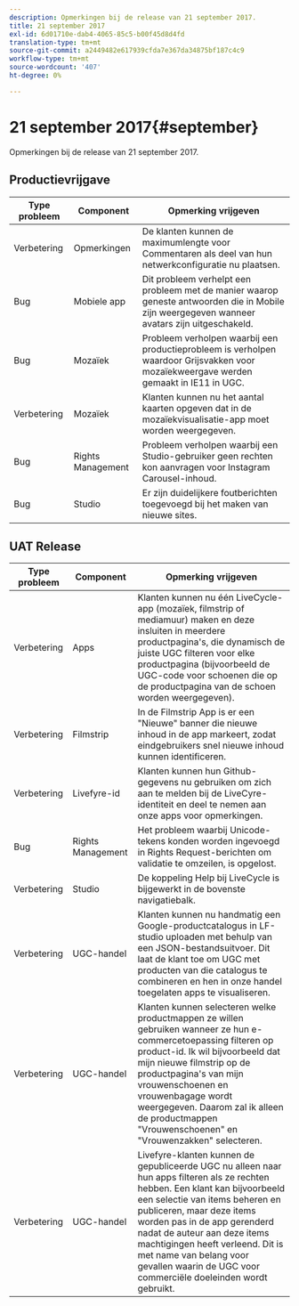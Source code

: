 ```yaml
---
description: Opmerkingen bij de release van 21 september 2017.
title: 21 september 2017
exl-id: 6d01710e-dab4-4065-85c5-b00f45d8d4fd
translation-type: tm+mt
source-git-commit: a2449482e617939cfda7e367da34875bf187c4c9
workflow-type: tm+mt
source-wordcount: '407'
ht-degree: 0%

---
```


# 21 september 2017{#september}

Opmerkingen bij de release van 21 september 2017.

## Productievrijgave

| **Type probleem** | **Component** | **Opmerking vrijgeven** |
|---|---|---|
| Verbetering | Opmerkingen | De klanten kunnen de maximumlengte voor Commentaren als deel van hun netwerkconfiguratie nu plaatsen. |
| Bug | Mobiele app | Dit probleem verhelpt een probleem met de manier waarop geneste antwoorden die in Mobile zijn weergegeven wanneer avatars zijn uitgeschakeld. |
| Bug | Mozaïek | Probleem verholpen waarbij een productieprobleem is verholpen waardoor Grijsvakken voor mozaïekweergave werden gemaakt in IE11 in UGC. |
| Verbetering | Mozaïek | Klanten kunnen nu het aantal kaarten opgeven dat in de mozaïekvisualisatie-app moet worden weergegeven. |
| Bug | Rights Management | Probleem verholpen waarbij een Studio-gebruiker geen rechten kon aanvragen voor Instagram Carousel-inhoud. |
| Bug | Studio | Er zijn duidelijkere foutberichten toegevoegd bij het maken van nieuwe sites. |

## UAT Release

| **Type probleem** | **Component** | **Opmerking vrijgeven** |
|---|---|---|
| Verbetering | Apps | Klanten kunnen nu één LiveCycle-app (mozaïek, filmstrip of mediamuur) maken en deze insluiten in meerdere productpagina&#39;s, die dynamisch de juiste UGC filteren voor elke productpagina (bijvoorbeeld de UGC-code voor schoenen die op de productpagina van de schoen worden weergegeven). |
| Verbetering | Filmstrip | In de Filmstrip App is er een &quot;Nieuwe&quot; banner die nieuwe inhoud in de app markeert, zodat eindgebruikers snel nieuwe inhoud kunnen identificeren. |
| Verbetering | Livefyre-id | Klanten kunnen hun Github-gegevens nu gebruiken om zich aan te melden bij de LiveCyre-identiteit en deel te nemen aan onze apps voor opmerkingen. |
| Bug | Rights Management | Het probleem waarbij Unicode-tekens konden worden ingevoegd in Rights Request-berichten om validatie te omzeilen, is opgelost. |
| Verbetering | Studio | De koppeling Help bij LiveCycle is bijgewerkt in de bovenste navigatiebalk. |
| Verbetering | UGC-handel | Klanten kunnen nu handmatig een Google-productcatalogus in LF-studio uploaden met behulp van een JSON-bestandsuitvoer. Dit laat de klant toe om UGC met producten van die catalogus te combineren en hen in onze handel toegelaten apps te visualiseren. |
| Verbetering | UGC-handel | Klanten kunnen selecteren welke productmappen ze willen gebruiken wanneer ze hun e-commercetoepassing filteren op product-id. Ik wil bijvoorbeeld dat mijn nieuwe filmstrip op de productpagina&#39;s van mijn vrouwenschoenen en vrouwenbagage wordt weergegeven. Daarom zal ik alleen de productmappen &quot;Vrouwenschoenen&quot; en &quot;Vrouwenzakken&quot; selecteren. |
| Verbetering | UGC-handel | Livefyre-klanten kunnen de gepubliceerde UGC nu alleen naar hun apps filteren als ze rechten hebben. Een klant kan bijvoorbeeld een selectie van items beheren en publiceren, maar deze items worden pas in de app gerenderd nadat de auteur aan deze items machtigingen heeft verleend. Dit is met name van belang voor gevallen waarin de UGC voor commerciële doeleinden wordt gebruikt. |
